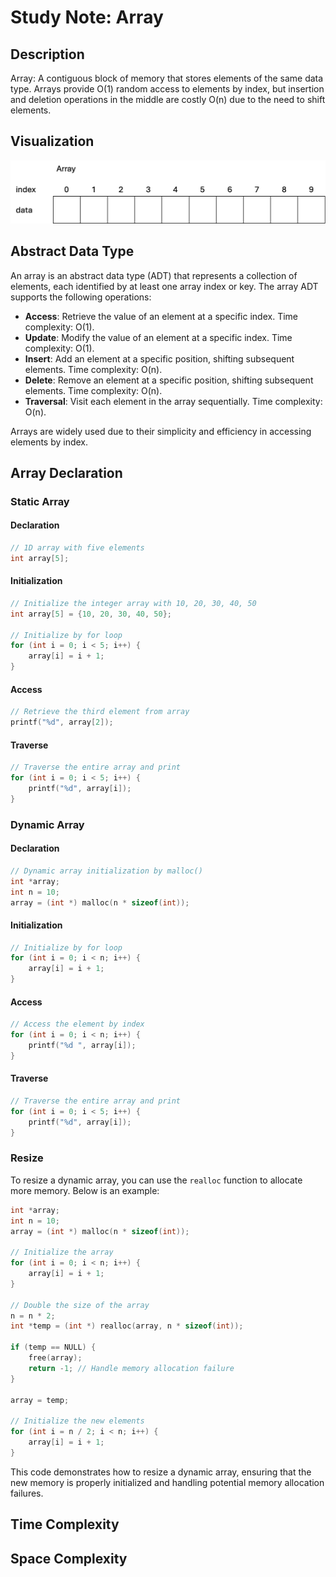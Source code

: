 # Study Note: Array

## Description
Array: A contiguous block of memory that stores elements of the same data type. Arrays provide O(1) random access to elements by index, but insertion and deletion operations in the middle are costly O(n) due to the need to shift elements.

## Visualization

![Array](./images/Array.png)

## Abstract Data Type

An array is an abstract data type (ADT) that represents a collection of elements, each identified by at least one array index or key. The array ADT supports the following operations:

- **Access**: Retrieve the value of an element at a specific index. Time complexity: O(1).
- **Update**: Modify the value of an element at a specific index. Time complexity: O(1).
- **Insert**: Add an element at a specific position, shifting subsequent elements. Time complexity: O(n).
- **Delete**: Remove an element at a specific position, shifting subsequent elements. Time complexity: O(n).
- **Traversal**: Visit each element in the array sequentially. Time complexity: O(n).

Arrays are widely used due to their simplicity and efficiency in accessing elements by index.

## Array Declaration

### Static Array

#### Declaration
```c
// 1D array with five elements
int array[5];
```

#### Initialization
```c
// Initialize the integer array with 10, 20, 30, 40, 50
int array[5] = {10, 20, 30, 40, 50};

// Initialize by for loop
for (int i = 0; i < 5; i++) {
    array[i] = i + 1;
}
```

#### Access
```c
// Retrieve the third element from array
printf("%d", array[2]);
```

#### Traverse
```c
// Traverse the entire array and print
for (int i = 0; i < 5; i++) {
    printf("%d", array[i]);
}
```

### Dynamic Array

#### Declaration
```c
// Dynamic array initialization by malloc()
int *array;
int n = 10;
array = (int *) malloc(n * sizeof(int));
```

#### Initialization
```c
// Initialize by for loop
for (int i = 0; i < n; i++) {
    array[i] = i + 1;
}
```

#### Access
```c
// Access the element by index
for (int i = 0; i < n; i++) {
    printf("%d ", array[i]);
}
```

#### Traverse
```c
// Traverse the entire array and print
for (int i = 0; i < 5; i++) {
    printf("%d", array[i]);
}
```

### Resize

To resize a dynamic array, you can use the `realloc` function to allocate more memory. Below is an example:

```c
int *array;
int n = 10;
array = (int *) malloc(n * sizeof(int));

// Initialize the array
for (int i = 0; i < n; i++) {
    array[i] = i + 1;
}

// Double the size of the array
n = n * 2;
int *temp = (int *) realloc(array, n * sizeof(int));

if (temp == NULL) {
    free(array);
    return -1; // Handle memory allocation failure
}

array = temp;

// Initialize the new elements
for (int i = n / 2; i < n; i++) {
    array[i] = i + 1;
}
```

This code demonstrates how to resize a dynamic array, ensuring that the new memory is properly initialized and handling potential memory allocation failures.

## Time Complexity

## Space Complexity

